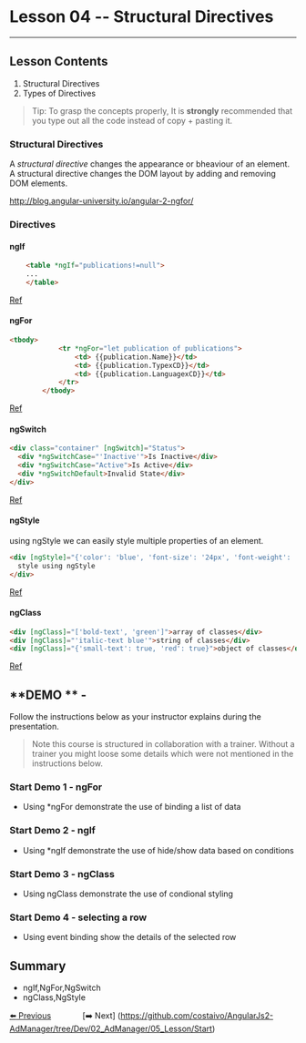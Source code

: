 # Lesson 04 -- Structural Directives
----------
## Lesson Contents
1. Structural Directives
2. Types of Directives

> Tip: To grasp the concepts properly, It is **strongly** recommended that you type out all the code instead of copy + pasting it. 

### Structural Directives 
A _structural directive_ changes the appearance or bheaviour of an element. A structural directive changes the DOM layout by adding and removing DOM elements. 

http://blog.angular-university.io/angular-2-ngfor/

### Directives

#### ngIf

``` html
	<table *ngIf="publications!=null">
    ...
    </table>
```
[Ref](https://angular.io/docs/ts/latest/api/common/index/NgIf-directive.html)
#### ngFor
``` html
<tbody>
			<tr *ngFor="let publication of publications">
				<td> {{publication.Name}}</td>
				<td> {{publication.TypexCD}}</td>
				<td> {{publication.LanguagexCD}}</td>
			</tr>
		</tbody>
```

[Ref](https://angular.io/docs/ts/latest/api/common/index/NgFor-directive.html)

#### ngSwitch
``` html
<div class="container" [ngSwitch]="Status">
  <div *ngSwitchCase="'Inactive'">Is Inactive</div>
  <div *ngSwitchCase="Active">Is Active</div>
  <div *ngSwitchDefault>Invalid State</div>
</div>
```
[Ref](https://angular.io/docs/ts/latest/api/common/index/NgSwitch-directive.html)
#### ngStyle
using ngStyle we can easily style multiple properties of an element. 
``` html
<div [ngStyle]="{'color': 'blue', 'font-size': '24px', 'font-weight': 'bold'}">
  style using ngStyle
</div>
```
[Ref](https://angular.io/docs/js/latest/api/common/index/NgStyle-directive.html)
#### ngClass
``` html
<div [ngClass]="['bold-text', 'green']">array of classes</div>
<div [ngClass]="'italic-text blue'">string of classes</div>
<div [ngClass]="{'small-text': true, 'red': true}">object of classes</div>
```
[Ref](https://angular.io/docs/ts/latest/api/common/index/NgClass-directive.html)

## **DEMO ** - 
Follow the instructions below as your instructor explains during the presentation. 

> Note this course is structured in collaboration with a trainer. Without a trainer you might loose some details which were not mentioned in the instructions below. 

### **Start Demo 1** - ngFor
* Using *ngFor demonstrate the use of binding a list of data

### **Start Demo 2** - ngIf
* Using *ngIf demonstrate the use of hide/show data based on conditions

### **Start Demo 3** - ngClass
* Using ngClass demonstrate the use of condional styling

### **Start Demo 4** - selecting a row
* Using event binding show the details of the selected row


## Summary
* ngIf,NgFor,NgSwitch
* ngClass,NgStyle




[:arrow_left: Previous](https://github.com/costaivo/AngularJs2-AdManager/tree/Dev/02_AdManager/03_Lesson/Start)  &nbsp;&nbsp;&nbsp;&nbsp;&nbsp;&nbsp;&nbsp;&nbsp;&nbsp;&nbsp;&nbsp;&nbsp;                     [:arrow_right: Next] (https://github.com/costaivo/AngularJs2-AdManager/tree/Dev/02_AdManager/05_Lesson/Start)



